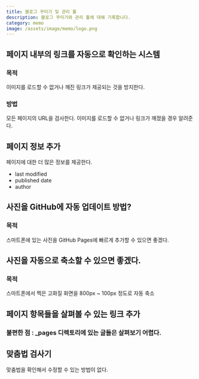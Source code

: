 ```yaml
---
title: 블로그 꾸미기 및 관리 툴
description: 블로그 꾸미기와 관리 툴에 대해 기록합니다. 
category: memo
image: /assets/image/memo/logo.png
---
```



페이지 내부의 링크를 자동으로 확인하는 시스템
---

### 목적
이미지를 로드할 수 없거나 깨진 링크가 제공되는 것을 방지한다. 

### 방법
모든 페이지의 URL을 검사한다. 
이미지를 로드할 수 없거나 링크가 깨졌을 경우 알려준다. 


페이지 정보 추가
---

페이지에 대한 더 많은 정보를 제공한다.
- last modified
- published date
- author


사진을 GitHub에 자동 업데이트 방법?
---

### 목적
스마트폰에 있는 사진을 GitHub Pages에 빠르게 추가할 수 있으면 좋겠다.


사진을 자동으로 축소할 수 있으면 좋겠다.
---

### 목적
스마트폰에서 찍은 고화질 화면을 800px ~ 100px 정도로 자동 축소


페이지 항목들을 살펴볼 수 있는 링크 추가
---

### 불편한 점 : _pages 디렉토리에 있는 글들은 살펴보기 어렵다. 


맞춤법 검사기
---
맞춤법을 확인해서 수정할 수 있는 방법이 없다. 


